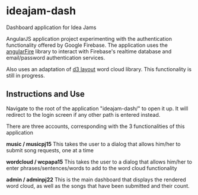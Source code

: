 # ideajam-dash
Dashboard application for Idea Jams

AngularJS application project experimenting with the authentication functionality offered by Google Firebase.  The application uses the [angularFire](https://github.com/firebase/angularfire) library to interact with Firebase's realtime database and email/password authentication services.  

Also uses an adaptation of [d3 layout](https://github.com/jasondavies/d3-cloud) word cloud library.  This functionality is still in progress.  


## Instructions and Use
Navigate to the root of the application "ideajam-dash/" to open it up.  It will redirect to the login screen if any other path is entered instead.

There are three accounts, corresponding with the 3 functionalities of this application

__music / musicpj15__
This takes the user to a dialog that allows him/her to submit song requests, one at a time

__wordcloud / wcpapa15__
This takes the user to a dialog that allows him/her to enter phrases/sentences/words to add to the word cloud functionality

__admin / adminpj22__
This is the main dashboard that displays the rendered word cloud, as well as the songs that have been submitted and their count.  
